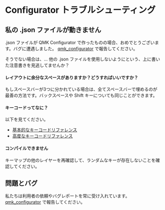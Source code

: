 # Configurator トラブルシューティング

<!---
  grep --no-filename "^[ ]*git diff" docs/ja/*.md | sh
  original document: 0.9.0:docs/configurator_troubleshooting.md
  git diff 0.9.0 HEAD -- docs/configurator_troubleshooting.md | cat
-->

## 私の .json ファイルが動きません

.json ファイルが QMK Configurator で作ったものの場合、おめでとうございます。バグに遭遇しました。 [qmk_configurator](https://github.com/qmk/qmk_configurator/issues) で報告してください。

そうでない場合は、... 他の .json ファイルを使用しないようにという、上に書いた注意書きを見逃してませんか？

#### レイアウトに余分なスペースがありますか？どうすればいいですか？

もしスペースバーが3つに分かれている場合は、全てスペースバーで埋めるのが最善の方法です。バックスペースや Shift キーについても同じことができます。

#### キーコードってなに？

以下を見てください。

* [基本的なキーコードリファレンス](ja/keycodes_basic.md)
* [高度なキーコードリファレンス](ja/feature_advanced_keycodes.md)

#### コンパイルできません

キーマップの他のレイヤーを再確認して、ランダムなキーが存在しないことを確認してください。

## 問題とバグ

私たちは利用者の依頼やバグレポートを常に受け入れています。[qmk_configurator](https://github.com/qmk/qmk_configurator/issues) で報告してください。
